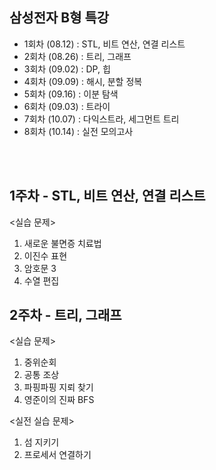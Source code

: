## 삼성전자 B형 특강

* 1회차 (08.12) : STL, 비트 연산, 연결 리스트
* 2회차 (08.26) : 트리, 그래프
* 3회차 (09.02) : DP, 힙
* 4회차 (09.09) : 해시, 분할 정복
* 5회차 (09.16) : 이분 탐색
* 6회차 (09.03) : 트라이
* 7회차 (10.07) : 다익스트라, 세그먼트 트리
* 8회차 (10.14) : 실전 모의고사

<br><br>

## 1주차 - STL, 비트 연산, 연결 리스트

<실습 문제>
1. 새로운 불면증 치료법
2. 이진수 표현
3. 암호문 3
4. 수열 편집


## 2주차 - 트리, 그래프

<실습 문제>
1. 중위순회
2. 공통 조상
3. 파핑파핑 지뢰 찾기
4. 영준이의 진짜 BFS

<실전 실습 문제>
1. 섬 지키기
2. 프로세서 연결하기
